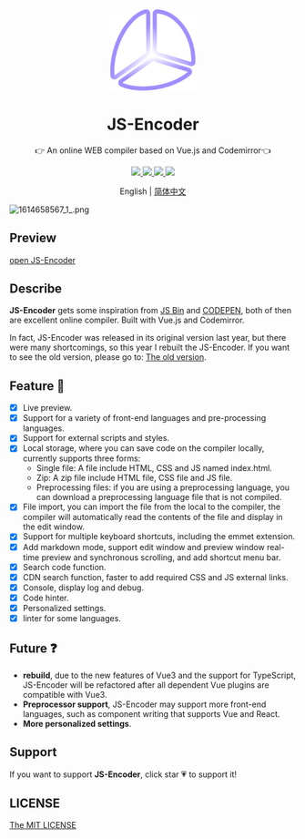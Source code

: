 <div align=center>
  <img width="150" src="./src/assets/images/logo.svg"/>
</div>

<h1 align="center">JS-Encoder</h1>

<p align="center">👉 An online WEB compiler based on Vue.js and Codemirror👈</p>

<div align=center>
  <a href="https://travis-ci.org/Longgererer/JS-Encoder">
    <img src="https://img.shields.io/travis/Longgererer/JS-Encoder.svg?style=flat-square"/>
  </a>
  <a href="https://github.styleci.io/repos/190842308">
    <img src="https://img.shields.io/badge/StyleCI-passed-green.svg?style=flat-square"/>
  </a>
  <a href="https://github.com/prettier/prettier">
    <img src="https://img.shields.io/badge/code_style-prettier-ff69b4.svg?style=flat-square"/>
  </a>
  <a href="https://github.com/Longgererer/JS-Encoder/blob/master/LICENSE">
    <img src="https://img.shields.io/badge/LICENSE-MIT-blue.svg?style=flat-square"/>
  </a>
</div>

<p align="center">English | <a href="https://github.com/Longgererer/JS-Encoder/blob/master/READMECN.md">简体中文</a></p>

![1614658567_1_.png](http://picstore.lliiooiill.cn/1628329983.jpg)

## Preview

[open JS-Encoder](http://jsencoder.lliiooiill.cn/)

## Describe

**JS-Encoder** gets some inspiration from [JS Bin](https://jsbin.com) and [CODEPEN](https://codepen.io/pen/), both of then are excellent online compiler. Built with Vue.js and Codemirror.

In fact, JS-Encoder was released in its original version last year, but there were many shortcomings, so this year I rebuilt the JS-Encoder. If you want to see the old version, please go to: [The old version](https://www.lliiooiill.cn/jsencoder).

## Feature 🌟

- [x] Live preview.
- [x] Support for a variety of front-end languages and pre-processing languages.
- [x] Support for external scripts and styles.
- [x] Local storage, where you can save code on the compiler locally, currently supports three forms:
  - Single file: A file include HTML, CSS and JS named index.html.
  - Zip: A zip file include HTML file, CSS file and JS file.
  - Preprocessing files: if you are using a preprocessing language, you can download a preprocessing language file that is not compiled.
- [x] File import, you can import the file from the local to the compiler, the compiler will automatically read the contents of the file and display in the edit window.
- [x] Support for multiple keyboard shortcuts, including the emmet extension.
- [x] Add markdown mode, support edit window and preview window real-time preview and synchronous scrolling, and add shortcut menu bar.
- [x] Search code function.
- [x] CDN search function, faster to add required CSS and JS external links.
- [x] Console, display log and debug.
- [x] Code hinter.
- [x] Personalized settings.
- [x] linter for some languages.

## Future ❓

- **rebuild**, due to the new features of Vue3 and the support for TypeScript, JS-Encoder will be refactored after all dependent Vue plugins are compatible with Vue3.
- **Preprocessor support**, JS-Encoder may support more front-end languages, such as component writing that supports Vue and React.
- **More personalized settings**.

## Support

If you want to support **JS-Encoder**, click star 💗 to support it!

## LICENSE

[The MIT LICENSE](https://github.com/Longgererer/JS-Encoder/blob/master/LICENSE)
